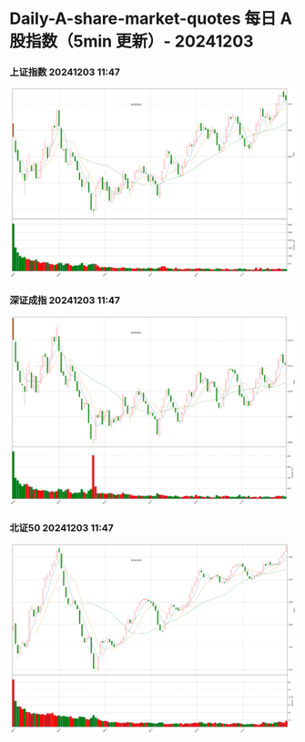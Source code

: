 
# Daily-A-share-market-quotes 每日 A 股指数（5min 更新）- 20241203

### 上证指数 20241203 11:47
![](./fig/2024/12/20241203-sh000001.png)

### 深证成指 20241203 11:47
![](./fig/2024/12/20241203-sz399001.png)

### 北证50 20241203 11:47
![](./fig/2024/12/20241203-bj899050.png)
